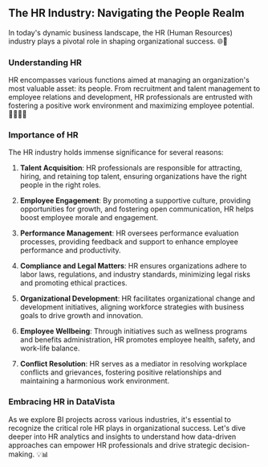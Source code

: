 ## The HR Industry: Navigating the People Realm

In today's dynamic business landscape, the HR (Human Resources) industry plays a pivotal role in shaping organizational success. 🌐💼

### Understanding HR

HR encompasses various functions aimed at managing an organization's most valuable asset: its people. From recruitment and talent management to employee relations and development, HR professionals are entrusted with fostering a positive work environment and maximizing employee potential. 👩‍💼👨‍💼

### Importance of HR

The HR industry holds immense significance for several reasons:

1. **Talent Acquisition**: HR professionals are responsible for attracting, hiring, and retaining top talent, ensuring organizations have the right people in the right roles.

2. **Employee Engagement**: By promoting a supportive culture, providing opportunities for growth, and fostering open communication, HR helps boost employee morale and engagement.

3. **Performance Management**: HR oversees performance evaluation processes, providing feedback and support to enhance employee performance and productivity.

4. **Compliance and Legal Matters**: HR ensures organizations adhere to labor laws, regulations, and industry standards, minimizing legal risks and promoting ethical practices.

5. **Organizational Development**: HR facilitates organizational change and development initiatives, aligning workforce strategies with business goals to drive growth and innovation.

6. **Employee Wellbeing**: Through initiatives such as wellness programs and benefits administration, HR promotes employee health, safety, and work-life balance.

7. **Conflict Resolution**: HR serves as a mediator in resolving workplace conflicts and grievances, fostering positive relationships and maintaining a harmonious work environment.

### Embracing HR in DataVista

As we explore BI projects across various industries, it's essential to recognize the critical role HR plays in organizational success. Let's dive deeper into HR analytics and insights to understand how data-driven approaches can empower HR professionals and drive strategic decision-making. 💡📊

